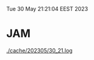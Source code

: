 Tue 30 May 21:21:04 EEST 2023
# JAM
<a href='./cache/202305/30_21.log'>./cache/202305/30_21.log</a>
